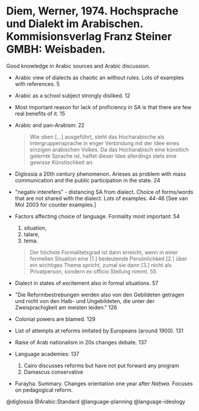 # Diem, Werner, 1974. Hochsprache und Dialekt im Arabischen. Kommisionsverlag Franz Steiner GMBH: Weisbaden.

Good knowledge in Arabic sources and Arabic discussion.

- Arabic view of dialects as chaotic an without rules. Lots of examples with references. 5

- Arabic as a school subject strongly disliked. 12

- Most important reason for lack of proficiency in SA is that there are few real benefits of it. 15

- Arabic and pan-Arabism: 22

  > Wie oben [...] ausgeführt, steht das Hocharabische als Intergruppensprache in enger Verbindung mit der Idee eines einzigen arabischen Volkes. Da das Hocharabisch eine künstlich gelernte Sprache ist, haftet dieser Idee allerdings stets eine gewisse Künstischkeit an.

- Diglossia a 20th century phenomenon. Arieses as problem with mass communication and the public participation in the state. 24

- "negativ interefers" - distancing SA from dialect. Choice of forms/words that are not shared with the dialect. Lots of examples. 44-46 [See van Mol 2003 for counter examples.]

- Factors affecting choice of language. Formality most important: 54
  1. situation, 
  2. talare, 
  3. tema. 

    > Der höchste Formalitetsgrad ist dann erreicht, wenn in einer formellen Situation eine [1.] bedeutende Persönlichkeit [2.] über ein wichtiges Thema spricht, zumal sie dann [3.] nicht als Privatperson, sondern ex officio Stellung nimmt. 55

- Dialect in states of excitement also in formal situations. 57

- "Die Reformbestrebungen werden also von den Gebildeten getragen und nicht von den Halb- und Ungebildeten, die unter der Zweisprachigkeit am meisten leiden." 126

- Colonial powers are blamed. 129

- List of attempts at reforms imitated by Europeans (around 1900). 131

- Raise of Arab nationalism in 20s changes debate. 137

- Language academies:  137
  1. Cairo discusses reforms but have not put forward any program
  2. Damascus conservative

- Furayḥa. Summary. Changes orientation one year after *Naḥwa*. Focuses on pedagogical reform.

@diglossia
@Arabic:Standard
@language-planning
@language-ideology
